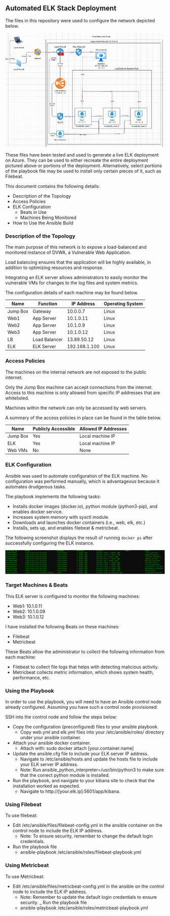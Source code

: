 ## Automated ELK Stack Deployment

The files in this repository were used to configure the network depicted below.

![Diagram](https://github.com/aele1401/Cloud-Security/blob/main/ELK/Diagrams/ELK_NET_Diagram.PNG)

These files have been tested and used to generate a live ELK deployment on Azure. They can be used to either recreate the entire deployment pictured above or portions of the deployment. Alternatively, select portions of the playbook file may be used to install only certain pieces of it, such as Filebeat.

This document contains the following details:
- Description of the Topology
- Access Policies
- ELK Configuration
  - Beats in Use
  - Machines Being Monitored
- How to Use the Ansible Build


### Description of the Topology

The main purpose of this network is to expose a load-balanced and monitored instance of DVWA, a Vulnerable Web Application.

Load balancing ensures that the application will be highly available, in addition to optimizing resources and response.

Integrating an ELK server allows administrators to easily monitor the vulnerable VMs for changes to the log files and system metrics.

The configuration details of each machine may be found below.

| Name     | Function     | IP Address     | Operating System |
|----------|--------------|----------------|------------------|
| Jump Box |Gateway       | 10.0.0.7       | Linux            |
| Web1     |App Server    | 10.1.0.11      | Linux            |
| Web2     |App Server    | 10.1.0.9       | Linux            |
| Web3     |App Server    | 10.1.0.12      | Linux            |
| LB       |Load Balancer | 13.89.50.12    | Linux            |
| ELK      |ELK Server    | 192.168.1.100  | Linux            |

### Access Policies

The machines on the internal network are not exposed to the public internet. 

Only the Jump Box machine can accept connections from the internet. Access to this machine is only allowed from specific IP addresses that are whitelisted.

Machines within the network can only be accessed by web servers.

A summary of the access policies in place can be found in the table below.

| Name     | Publicly Accessible | Allowed IP Addresses |
|----------|---------------------|----------------------|
| Jump Box | Yes                 | Local machine IP     |
| ELK      | Yes                 | Local machine IP     |
| Web VMs  | No                  | None                 |

### ELK Configuration

Ansible was used to automate configuration of the ELK machine. No configuration was performed manually, which is advantageous because it automates drudgerous tasks.

The playbook implements the following tasks:
- Installs docker images (docker.io), python module (python3-pip), and enables docker service.
- Increases system memory with sysctl module.
- Downloads and launches docker containers (i.e., web, elk, etc.)
- Installs, sets up, and enables filebeat & metricbeat.

The following screenshot displays the result of running `docker ps` after successfully configuring the ELK instance.

![Docker Diagram](https://github.com/aele1401/Cloud-Security/blob/main/ELK/Diagrams/dockerps.PNG)

### Target Machines & Beats
This ELK server is configured to monitor the following machines:
- Web1: 10.1.0.11
- Web2: 10.1.0.09
- Web3: 10.1.0.12

I have installed the following Beats on these machines:
- Filebeat
- Metricbeat

These Beats allow the administrator to collect the following information from each machine:
- Filebeat to collect file logs that helps with detecting malicious activity.
- Metricbeat collects metric information, which shows system health, performance, etc. 

### Using the Playbook
In order to use the playbook, you will need to have an Ansible control node already configured. Assuming you have such a control node provisioned: 

SSH into the control node and follow the steps below:
- Copy the configuration (preconfigured) files to your ansible playbook.
	* Copy web.yml and elk.yml files into your /etc/ansible/roles/ directory under your ansible container.
- Attach your ansible docker container.
	* Attach with: sudo docker attach [your.container.name]
- Update the ansible.cfg file to include your ELK server IP address.
	* Navigate to /etc/ansible/hosts and update the hosts file to include your ELK server IP address.
	* Note: Run ansible_python_interpreter=/usr/bin/python3 to make sure that the correct python module is installed. 
- Run the playbook, and navigate to your kibana site to check that the installation worked as expected.
	* Navigate to http://[your.elk.ip]:5601/app/kibana.

### Using Filebeat
To use filebeat:
- Edit /etc/ansible/files/filebeat-config.yml in the ansible container on the control node to include the ELK IP address.
	* Note: To ensure security, remember to change the default login credentials.
- Run the playbook file
	* ansible-playbook /etc/ansible/roles/filebeat-playbook.yml

### Using Metricbeat

To use Metricbeat:
- Edit /etc/ansible/files/metricbeat-config.yml in the ansible on the control node to include the ELK IP address.
	* Note: Remember to update the default login credentials to ensure security.
_ Run the playbook file
	* ansible-playbook /etc/ansible/roles/metricbeat-playbook.yml
